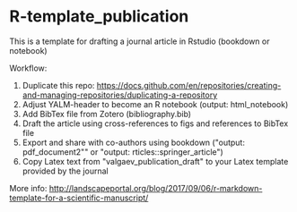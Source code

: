 # R-template_publication
This is a template for drafting a journal article in Rstudio (bookdown or notebook)

Workflow:
1. Duplicate this repo: https://docs.github.com/en/repositories/creating-and-managing-repositories/duplicating-a-repository
2. Adjust YALM-header to become an R notebook (output: html_notebook)
3. Add BibTex file from Zotero (bibliography.bib)
4. Draft the article using cross-references to figs and references to BibTex file
5. Export and share with co-authors using bookdown ("output: pdf_document2"" or "output: rticles::springer_article")
6. Copy Latex text from "valgaev_publication_draft" to your Latex template provided by the journal

More info: http://landscapeportal.org/blog/2017/09/06/r-markdown-template-for-a-scientific-manuscript/
